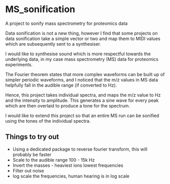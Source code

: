 # MS_sonification
A project to sonify mass spectrometry for proteomics data

Data sonification is not a new thing, however I find that some projects on data sonification take a simple vector or two and map them to MIDI values which are subsequently sent to a synthesiser.

I would like to synthesise sound which is more respectful towards the underlying data, in my case mass spectrometry (MS) data for proteomics experiments.

The Fourier theorem states that more complex waveforms can be built up of simpler periodic waveforms, and I noticed that the m/z values in MS data helpfully fall in the audible range (if converted to Hz).

Hence, this project takes individual spectra, and maps the m/z value to Hz and the intensity to amplitude. This generates a sine wave for every peak which are then overlaid to produce a tone for the spectrum.

I would like to extend this project so that an entire MS run can be sonified using the tones of the individual spectra.

## Things to try out
- Using a dedicated package to reverse fourier transform, this will probably be faster
- Scale to the audible range 100 - 15k Hz
- Invert the masses - heaviest ions lowest frequencies
- Filter out noise
- log scale the frequencies, human hearing is in log scale
